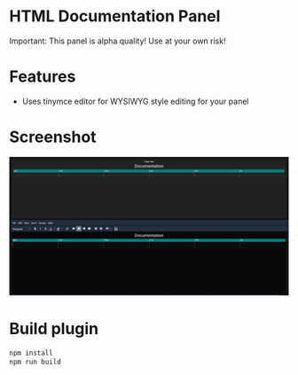 # HTML Documentation Panel

Important: This panel is alpha quality! Use at your own risk!

# Features

* Uses tinymce editor for WYSIWYG style editing for your panel

# Screenshot

![](https://raw.githubusercontent.com/srclosson/grafana-html-doc-panel/master/src/img/Editor.PNG)


# Build plugin

```
npm install
npm run build
```

